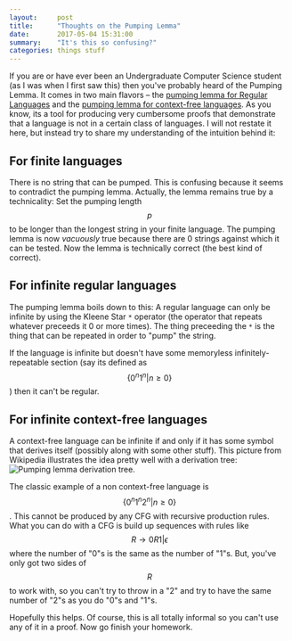 ```yaml
---
layout:     post
title:      "Thoughts on the Pumping Lemma"
date:       2017-05-04 15:31:00
summary:    "It's this so confusing?"
categories: things stuff
---
```


If you are or have ever been an Undergraduate Computer Science student (as I was when I first saw this) then you've probably heard of the Pumping Lemma. It comes in two main flavors &ndash; the [pumping lemma for Regular Languages](https://en.wikipedia.org/wiki/Pumping_lemma_for_regular_languages) and the [pumping lemma for context-free languages](https://en.wikipedia.org/wiki/Pumping_lemma_for_context-free_languages). As you know, its a tool for producing very cumbersome proofs that demonstrate that a language is not in a certain class of languages. I will not restate it here, but instead try to share my understanding of the intuition behind it:  

## For finite languages
There is no string that can be pumped. This is confusing because it seems to contradict the pumping lemma. Actually, the lemma remains true by a technicality: Set the pumping length $$p$$ to be longer than the longest string in your finite language. The pumping lemma is now _vacuously_ true because there are 0 strings against which it can be tested. Now the lemma is technically correct (the best kind of correct).

## For infinite regular languages
The pumping lemma boils down to this: A regular language can only be infinite by using the Kleene Star `*` operator (the operator that repeats whatever preceeds it 0 or more times). The thing preceeding the `*` is the thing that can be repeated in order to "pump" the string.  

If the language is infinite but doesn't have some memoryless infinitely-repeatable section (say its defined as $$\{0^n1^n \vert n \geq 0\}$$) then it can't be regular.

## For infinite context-free languages
A context-free language can be infinite if and only if it has some symbol that derives itself (possibly along with some other stuff). This picture from Wikipedia illustrates the idea pretty well with a derivation tree: ![Pumping lemma derivation tree](https://upload.wikimedia.org/wikipedia/commons/thumb/8/87/Pumping_lemma_for_context-free_languages.svg/612px-Pumping_lemma_for_context-free_languages.svg.png "Pumping lemma derivation tree").

The classic example of a non context-free language is $$\{0^n1^n2^n \vert n \geq 0\}$$. This cannot be produced by any CFG with recursive production rules. What you can do with a CFG is build up sequences with rules like $$R \rightarrow 0R1 \vert \epsilon$$ where the number of "0"s is the same as the number of "1"s. But, you've only got two sides of $$R$$ to work with, so you can't try to throw in a "2" and try to have the same number of "2"s as you do "0"s and "1"s.  

Hopefully this helps. Of course, this is all totally informal so you can't use any of it in a proof. Now go finish your homework.
